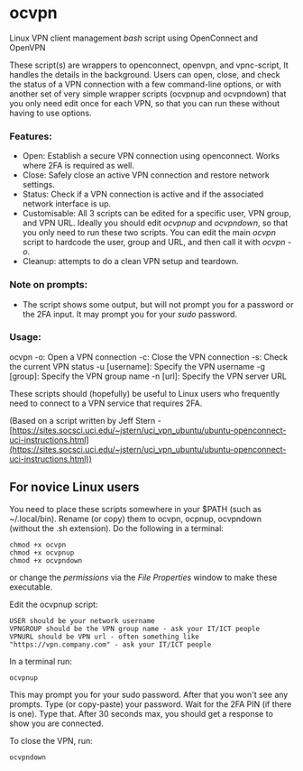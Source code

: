 # ocvpn

Linux VPN client management *bash* script using OpenConnect and OpenVPN

These script(s) are wrappers to openconnect, openvpn, and vpnc-script, It handles the details in the background. Users can open, close, and check the status of a VPN connection with a few command-line options, or with another set of very simple wrapper scripts (ocvpnup and ocvpndown) that you only need edit once for each VPN, so that you can run these without having to use options.

### Features:

- Open: Establish a secure VPN connection using openconnect. Works where 2FA is required as well.
- Close: Safely close an active VPN connection and restore network settings.
- Status: Check if a VPN connection is active and if the associated network interface is up.
- Customisable: All 3 scripts can be edited for a specific user, VPN group, and VPN URL. Ideally you should edit *ocvpnup* and *ocvpndown*, so that you only need to run these two         scripts. You can edit the main *ocvpn* script to hardcode the user, group and URL, and then call it with *ocvpn -o*.
- Cleanup: attempts to do a clean VPN setup and teardown.

### Note on prompts:

- The script shows some output, but will not prompt you for a password or the 2FA input. It may prompt you for your *sudo* password. 

### Usage:

ocvpn 
    -o: Open a VPN connection
    -c: Close the VPN connection
    -s: Check the current VPN status
    -u [username]: Specify the VPN username
    -g [group]: Specify the VPN group name
    -n [url]: Specify the VPN server URL

These scripts should (hopefully) be useful to Linux users who frequently need to connect to a VPN service that requires 2FA.

(Based on a script written by Jeff Stern - [https://sites.socsci.uci.edu/~jstern/uci_vpn_ubuntu/ubuntu-openconnect-uci-instructions.html](https://sites.socsci.uci.edu/~jstern/uci_vpn_ubuntu/ubuntu-openconnect-uci-instructions.html))

## For novice Linux users

You need to place these scripts somewhere in your $PATH (such as ~/.local/bin). Rename (or copy) them to ocvpn, ocpnup, ocvpndown (without the .sh extension). Do the following in a terminal:

	chmod +x ocvpn
	chmod +x ocvpnup
	chmod +x ocvpndown

or change the *permissions* via the *File Properties* window to make these executable.

Edit the ocvpnup script:

    USER should be your network username
    VPNGROUP should be the VPN group name - ask your IT/ICT people
    VPNURL should be VPN url - often something like "https://vpn.company.com" - ask your IT/ICT people

In a terminal run:

    ocvpnup

This may prompt you for your sudo password. After that you won't see any prompts. Type (or copy-paste) your password. Wait for the 2FA PIN (if there is one). Type that. After 30 seconds max, you should get a response to show you are connected.

To close the VPN, run:

    ocvpndown



